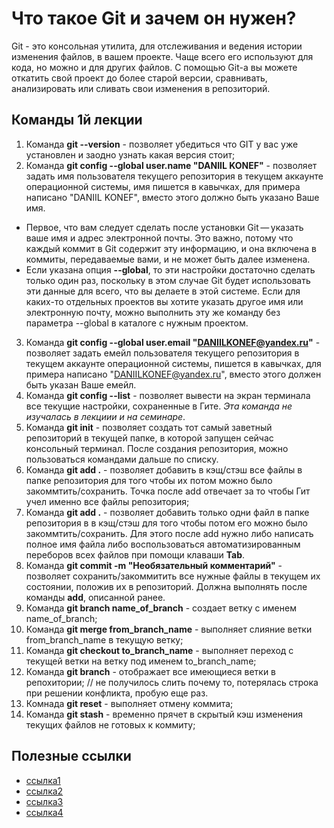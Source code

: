 # Что такое Git и зачем он нужен?
Git - это консольная утилита, для отслеживания и ведения истории изменения файлов, в вашем проекте. Чаще всего его используют для кода, но можно и для других файлов. С помощью Git-a вы можете откатить свой проект до более старой версии, сравнивать, анализировать или сливать свои изменения в репозиторий.

## Команды 1й лекции

1. Команда **git --version** -  позволяет убедиться что GIT у вас уже установлен и заодно узнать какая версия стоит; 
2. Команда **git config --global user.name "DANIIL KONEF"** - позволяет задать имя пользователя текущего репозитория в текущем аккаунте операционной системы, имя пишется в кавычках, для примера написано "DANIIL KONEF", вместо этого должно быть указано Ваше имя. 
- Первое, что вам следует сделать после установки Git — указать ваше имя и адрес электронной почты. Это важно, потому что каждый коммит в Git содержит эту информацию, и она включена в коммиты, передаваемые вами, и не может быть далее изменена. 
- Если указана опция **--global**, то эти настройки достаточно сделать только один раз, поскольку в этом случае Git будет использовать эти данные для всего, что вы делаете в этой системе. Если для каких-то отдельных проектов вы хотите указать другое имя или электронную почту, можно выполнить эту же команду без параметра --global в каталоге с нужным проектом.
3. Команда **git config --global user.email "DANIILKONEF@yandex.ru"** - позволяет задать емейл пользователя текущего репозитория в текущем аккаунте операционной системы,  пишется в кавычках, для примера написано "DANIILKONEF@yandex.ru", вместо этого должен быть указан Ваше емейл.
4. Команда **git config --list** - позволяет вывести на экран терминала все текущие настройки, сохраненные в Гите. *Эта команда не изучалась в лекциии и на семинаре*.
5. Команда **git init** - позволяет создать тот самый заветный репозиторий в текущей папке, в которой запущен сейчас консольный терминал. После создания репозитория, можно пользоваться командами дальше по списку.
6. Команда **git add .** - позволяет добавить в кэщ/стэш все файлы в папке репозитория для того чтобы их потом можно было закоммтить/сохранить. Точка после add отвечает за то чтобы Гит учел именно все файлы репозитория;
7. Команда **git add .** - позволяет добавить только одни файл в папке репозитория в в кэщ/стэш для того чтобы потом его можно было закоммтить/сохранить. Для этого после add нужно либо написать полное имя файла либо воспользоваться автоматизированным переборов всех файлов при помощи клаваши **Tab**.
8. Команда **git commit -m "Необязательный комментарий"** - позволяет сохранить/закоммитить все нужные файлы в текущем их состоянии, положив их в репозиторий. Должна выполнять после команды **add**, описанной ранее.
9. Команда **git branch name_of_branch** - создает ветку с именем name_of_branch;
10. Команда **git merge from_branch_name** - выполняет слияние ветки from_branch_name в текущую ветку;
11. Команда **git checkout to_branch_name** - выполняет переход с текущей ветки на ветку под именем to_branch_name;
12. Команда **git branch** - отображает все имеющиеся ветки в репохитории; // не получилось слить почему то, потерялась строка при решении конфликта, пробую еще раз.
13. Комнада **git reset** - выполняет отмену коммита;
14. Команда **git stash** - временно прячет в скрытый кэш изменения текущих файлов не готовых к коммиту;


## Полезные ссылки
- [ссылка1](https://gist.github.com/Jekins/2bf2d0638163f1294637/ "Статейка на ГитХабе о языке разметки Маркдаун")
- [ссылка2](https://learn.microsoft.com/ru-ru/contribute/markdown-reference/ "Справка от Майкрософт о языке разметки Маркдаун")
- [ссылка3](https://habr.com/ru/post/541258/ "Статья на ГитХабе Git для новичков (часть 1)")
- [ссылка4](https://git-scm.com/book/ru/v2/%D0%92%D0%B2%D0%B5%D0%B4%D0%B5%D0%BD%D0%B8%D0%B5-%D0%9F%D0%B5%D1%80%D0%B2%D0%BE%D0%BD%D0%B0%D1%87%D0%B0%D0%BB%D1%8C%D0%BD%D0%B0%D1%8F-%D0%BD%D0%B0%D1%81%D1%82%D1%80%D0%BE%D0%B9%D0%BA%D0%B0-Git "1.6 Введение - Первоначальная настройка Git")